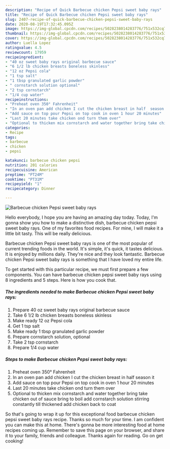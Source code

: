 ```yaml
---
description: "Recipe of Quick Barbecue chicken Pepsi sweet baby rays"
title: "Recipe of Quick Barbecue chicken Pepsi sweet baby rays"
slug: 2407-recipe-of-quick-barbecue-chicken-pepsi-sweet-baby-rays
date: 2020-08-19T17:32:45.095Z
image: https://img-global.cpcdn.com/recipes/5028238014283776/751x532cq70/barbecue-chicken-pepsi-sweet-baby-rays-recipe-main-photo.jpg
thumbnail: https://img-global.cpcdn.com/recipes/5028238014283776/751x532cq70/barbecue-chicken-pepsi-sweet-baby-rays-recipe-main-photo.jpg
cover: https://img-global.cpcdn.com/recipes/5028238014283776/751x532cq70/barbecue-chicken-pepsi-sweet-baby-rays-recipe-main-photo.jpg
author: Luella Lopez
ratingvalue: 4.5
reviewcount: 17959
recipeingredient:
- "40 oz sweet baby rays original barbecue sauce"
- "6 1/2 lb chicken breasts boneless skinless"
- "12 oz Pepsi cola"
- "1 tsp salt"
- "1 tbsp granulated garlic powder"
- " cornstarch solution optional"
- "2 tsp cornstarch"
- "1/4 cup water"
recipeinstructions:
- "Preheat oven 350° Fahrenheit"
- "In an oven pan add chicken I cut the chicken breast in half  season it"
- "Add sauce on top pour Pepsi on top cook in oven 1 hour 20 minutes"
- "Last 20 minutes take chicken ond turn them over"
- "Optional to thicken mix cornstarch and water together bring take chicken out of sauce bring to boil add cornstarch solution stirring constantly till thickened add chicken back to coat"
categories:
- Recipe
tags:
- barbecue
- chicken
- pepsi

katakunci: barbecue chicken pepsi 
nutrition: 201 calories
recipecuisine: American
preptime: "PT24M"
cooktime: "PT31M"
recipeyield: "1"
recipecategory: Dinner

---
```



![Barbecue chicken Pepsi sweet baby rays](https://img-global.cpcdn.com/recipes/5028238014283776/751x532cq70/barbecue-chicken-pepsi-sweet-baby-rays-recipe-main-photo.jpg)

Hello everybody, I hope you are having an amazing day today. Today, I'm gonna show you how to make a distinctive dish, barbecue chicken pepsi sweet baby rays. One of my favorites food recipes. For mine, I will make it a little bit tasty. This will be really delicious.

Barbecue chicken Pepsi sweet baby rays is one of the most popular of current trending foods in the world. It's simple, it's quick, it tastes delicious. It is enjoyed by millions daily. They're nice and they look fantastic. Barbecue chicken Pepsi sweet baby rays is something that I have loved my entire life.




To get started with this particular recipe, we must first prepare a few components. You can have barbecue chicken pepsi sweet baby rays using 8 ingredients and 5 steps. Here is how you cook that.

<!--inarticleads1-->

##### The ingredients needed to make Barbecue chicken Pepsi sweet baby rays:

1. Prepare 40 oz sweet baby rays original barbecue sauce
1. Take 6 1/2 lb chicken breasts boneless skinless
1. Make ready 12 oz Pepsi cola
1. Get 1 tsp salt
1. Make ready 1 tbsp granulated garlic powder
1. Prepare  cornstarch solution, optional
1. Take 2 tsp cornstarch
1. Prepare 1/4 cup water




<!--inarticleads2-->

##### Steps to make Barbecue chicken Pepsi sweet baby rays:

1. Preheat oven 350° Fahrenheit
1. In an oven pan add chicken I cut the chicken breast in half  season it
1. Add sauce on top pour Pepsi on top cook in oven 1 hour 20 minutes
1. Last 20 minutes take chicken ond turn them over
1. Optional to thicken mix cornstarch and water together bring take chicken out of sauce bring to boil add cornstarch solution stirring constantly till thickened add chicken back to coat




So that's going to wrap it up for this exceptional food barbecue chicken pepsi sweet baby rays recipe. Thanks so much for your time. I am confident you can make this at home. There's gonna be more interesting food at home recipes coming up. Remember to save this page on your browser, and share it to your family, friends and colleague. Thanks again for reading. Go on get cooking!
